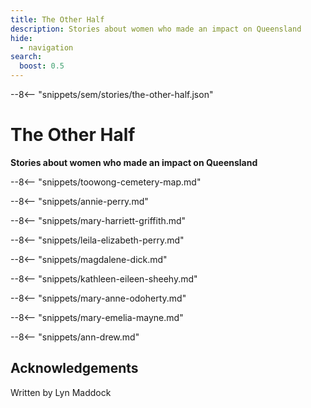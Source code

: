 ```yaml
---
title: The Other Half
description: Stories about women who made an impact on Queensland
hide:
  - navigation
search:
  boost: 0.5  
---
```


--8<-- "snippets/sem/stories/the-other-half.json"

# The Other Half 

**Stories about women who made an impact on Queensland**

--8<-- "snippets/toowong-cemetery-map.md"

--8<-- "snippets/annie-perry.md"

--8<-- "snippets/mary-harriett-griffith.md"

--8<-- "snippets/leila-elizabeth-perry.md"

--8<-- "snippets/magdalene-dick.md"

--8<-- "snippets/kathleen-eileen-sheehy.md"

--8<-- "snippets/mary-anne-odoherty.md"

--8<-- "snippets/mary-emelia-mayne.md"

--8<-- "snippets/ann-drew.md"

## Acknowledgements

Written by Lyn Maddock
